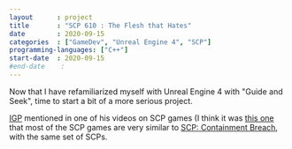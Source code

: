 ```yaml
---
layout      : project
title       : "SCP 610 : The Flesh that Hates"
date        : 2020-09-15
categories  : ["GameDev", "Unreal Engine 4", "SCP"]
programming-languages: ["C++"]
start-date  : 2020-09-15
#end-date    : 
---
```


Now that I have refamiliarized myself with Unreal Engine 4 with "Guide and Seek", time to start a bit of a more serious project.

[IGP](https://www.youtube.com/user/TheIndieGamePromoter) mentioned in one of his videos on SCP games (I think it was [this one](https://www.youtube.com/watch?v=nWXAwaqMqzs&t) that most of the SCP games are very similar to [SCP: Containment Breach](https://www.scpcbgame.com/), with the same set of SCPs.